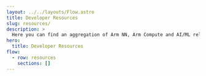 ```yaml
---
layout: ../../layouts/Flow.astro
title: Developer Resources
slug: resources/
description: >
  Here you can find an aggregation of Arm NN, Arm Compute and AI/ML related presentations, videos and other resources.
hero:
  title: Developer Resources
flow:
  - row: resources
    sections: []
---
```

